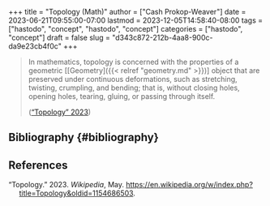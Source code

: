 +++
title = "Topology (Math)"
author = ["Cash Prokop-Weaver"]
date = 2023-06-21T09:55:00-07:00
lastmod = 2023-12-05T14:58:40-08:00
tags = ["hastodo", "concept", "hastodo", "concept"]
categories = ["hastodo", "concept"]
draft = false
slug = "d343c872-212b-4aa8-900c-da9e23cb4f0c"
+++

> In mathematics, topology is concerned with the properties of a geometric [[Geometry]({{< relref "geometry.md" >}})] object that are preserved under continuous deformations, such as stretching, twisting, crumpling, and bending; that is, without closing holes, opening holes, tearing, gluing, or passing through itself.
>
> (<a href="#citeproc_bib_item_1">“Topology” 2023</a>)


## Bibliography {#bibliography}

## References

<style>.csl-entry{text-indent: -1.5em; margin-left: 1.5em;}</style><div class="csl-bib-body">
  <div class="csl-entry"><a id="citeproc_bib_item_1"></a>“Topology.” 2023. <i>Wikipedia</i>, May. <a href="https://en.wikipedia.org/w/index.php?title=Topology&oldid=1154686503">https://en.wikipedia.org/w/index.php?title=Topology&#38;oldid=1154686503</a>.</div>
</div>
